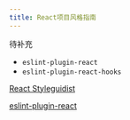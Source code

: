 ```yaml
---
title: React项目风格指南
---
```


待补充

- `eslint-plugin-react`
- `eslint-plugin-react-hooks`

[React Styleguidist](https://react-styleguidist.js.org/)

[eslint-plugin-react](https://github.com/yannickcr/eslint-plugin-react)
